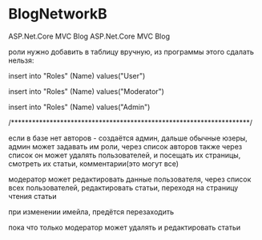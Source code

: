 # BlogNetworkB
ASP.Net.Core MVC Blog
ASP.Net.Core MVC Blog

роли нужно добавить в таблицу вручную, из программы этого сдалать нельзя: 

insert into "Roles" (Name) values("User") 

insert into "Roles" (Name) values("Moderator") 

insert into "Roles" (Name) values("Admin")

/********************************************************************/

если в базе нет авторов - создаётся админ, дальше обычные юзеры, админ может задавать им роли, через список авторов также через список он может удалять пользователей, и посещать их страницы, смотреть их статьи, комментарии(это могут все)

модератор может редактировать данные пользователя, через список всех пользователей, редактировать статьи, переходя на страницу чтения статьи

при изменении имейла, предётся перезаходить

пока что только модератор может удалять и редактировать статьи
